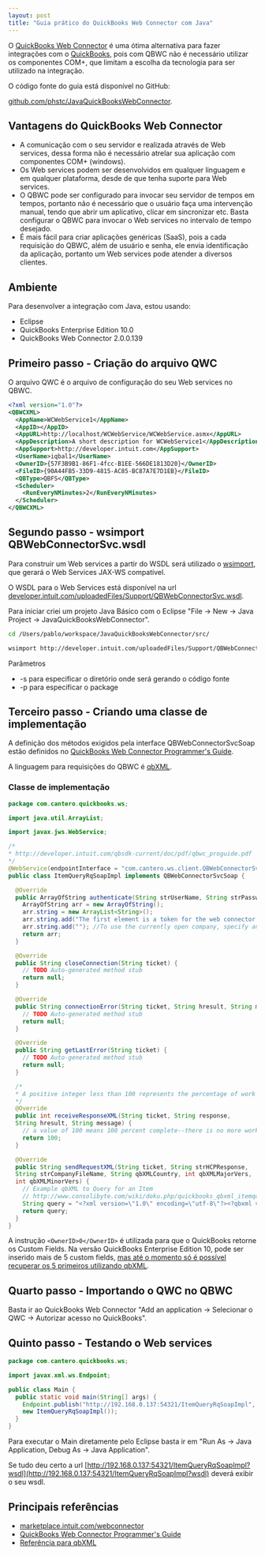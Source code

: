 ```yaml
---
layout: post
title: "Guia prático do QuickBooks Web Connector com Java"
---
```


O [QuickBooks Web Connector](http://marketplace.intuit.com/webconnector) é uma ótima alternativa para fazer integrações com o [QuickBooks](http://quickbooks.intuit.com), pois com QBWC não é necessário utilizar os componentes COM+, que limitam a escolha da tecnologia para ser utilizado na integração.

O código fonte do guia está disponível no GitHub:

[github.com/phstc/JavaQuickBooksWebConnector](http://github.com/phstc/JavaQuickBooksWebConnector).

## Vantagens do QuickBooks Web Connector

* A comunicação com o seu servidor e realizada através de Web services, dessa forma não é necessário atrelar sua aplicação com componentes COM+ (windows).
* Os Web services podem ser desenvolvidos em qualquer linguagem e em qualquer plataforma, desde de que tenha suporte para Web services.
* O QBWC pode ser configurado para invocar seu servidor de tempos em tempos, portanto não é necessário que o usuário faça uma intervenção manual, tendo que abrir um aplicativo, clicar em sincronizar etc. Basta configurar o QBWC para invocar o Web services no intervalo de tempo desejado.
* É mais fácil para criar aplicações genéricas (SaaS), pois a cada requisição do QBWC, além de usuário e senha, ele envia identificação da aplicação, portanto um Web services pode atender a diversos clientes.

## Ambiente

Para desenvolver a integração com Java, estou usando:

* Eclipse
* QuickBooks Enterprise Edition 10.0
* QuickBooks Web Connector 2.0.0.139

## Primeiro passo - Criação do arquivo QWC

O arquivo QWC é o arquivo de configuração do seu Web services no QBWC.

```xml
<?xml version="1.0"?>
<QBWCXML>
  <AppName>WCWebService1</AppName>
  <AppID></AppID>
  <AppURL>http://localhost/WCWebService/WCWebService.asmx</AppURL>
  <AppDescription>A short description for WCWebService1</AppDescription>
  <AppSupport>http://developer.intuit.com</AppSupport>
  <UserName>iqbal1</UserName>
  <OwnerID>{57F3B9B1-86F1-4fcc-B1EE-566DE1813D20}</OwnerID>
  <FileID>{90A44FB5-33D9-4815-AC85-BC87A7E7D1EB}</FileID>
  <QBType>QBFS</QBType>
  <Scheduler>
    <RunEveryNMinutes>2</RunEveryNMinutes>
  </Scheduler>
</QBWCXML>
```

## Segundo passo - wsimport QBWebConnectorSvc.wsdl

Para construir um Web services a partir do WSDL será utilizado o [wsimport](http://download.oracle.com/docs/cd/E17802_01/webservices/webservices/docs/2.0/jaxws/wsimport.html), que gerará o Web Services JAX-WS compatível.

O WSDL para o Web Services está disponível na url [developer.intuit.com/uploadedFiles/Support/QBWebConnectorSvc.wsdl](http://developer.intuit.com/uploadedFiles/Support/QBWebConnectorSvc.wsdl).

Para iniciar criei um projeto Java Básico com o Eclipse "File -> New -> Java Project -> JavaQuickBooksWebConnector".

```bash
cd /Users/pablo/workspace/JavaQuickBooksWebConnector/src/

wsimport http://developer.intuit.com/uploadedFiles/Support/QBWebConnectorSvc.wsdl -s . -p com.cantero.quickbooks.ws
```

Parâmetros

* -s para especificar o diretório onde será gerando o código fonte
* -p para especificar o package

## Terceiro passo - Criando uma classe de implementação

A definição dos métodos exigidos pela interface QBWebConnectorSvcSoap estão definidos no [QuickBooks Web Connector Programmer's Guide](http://developer.intuit.com/qbsdk-current/doc/pdf/qbwc_proguide.pdf).

A linguagem para requisições do QBWC é [qbXML](http://developer.intuit.com/qbSDK-Current/Common/newOSR/index.html).

### Classe de implementação

```java
package com.cantero.quickbooks.ws;

import java.util.ArrayList;

import javax.jws.WebService;

/*
* http://developer.intuit.com/qbsdk-current/doc/pdf/qbwc_proguide.pdf
*/
@WebService(endpointInterface = "com.cantero.ws.client.QBWebConnectorSvcSoap")
public class ItemQueryRqSoapImpl implements QBWebConnectorSvcSoap {

  @Override
  public ArrayOfString authenticate(String strUserName, String strPassword) {
    ArrayOfString arr = new ArrayOfString();
    arr.string = new ArrayList<String>();
    arr.string.add("The first element is a token for the web connector’s session");
    arr.string.add(""); //To use the currently open company, specify an empty string
    return arr;
  }

  @Override
  public String closeConnection(String ticket) {
    // TODO Auto-generated method stub
    return null;
  }

  @Override
  public String connectionError(String ticket, String hresult, String message) {
    // TODO Auto-generated method stub
    return null;
  }

  @Override
  public String getLastError(String ticket) {
    // TODO Auto-generated method stub
    return null;
  }

  /*
  * A positive integer less than 100 represents the percentage of work completed. A value of 1 means one percent complete, a value of 100 means 100 percent complete--there is no more work. A negative value means an error has occurred and the Web Connector responds to this with a getLastError call. The negative value could be used as a custom error code.
  */
  @Override
  public int receiveResponseXML(String ticket, String response,
  String hresult, String message) {
    // a value of 100 means 100 percent complete--there is no more work
    return 100;
  }

  @Override
  public String sendRequestXML(String ticket, String strHCPResponse,
  String strCompanyFileName, String qbXMLCountry, int qbXMLMajorVers,
  int qbXMLMinorVers) {
    // Example qbXML to Query for an Item
    // http://www.consolibyte.com/wiki/doku.php/quickbooks_qbxml_itemquery
    String query = "<?xml version=\"1.0\" encoding=\"utf-8\"?><?qbxml version=\"7.0\"?><QBXML><QBXMLMsgsRq onError=\"stopOnError\"><ItemQueryRq requestID=\"SXRlbVF1ZXJ5fDEyMA==\"><OwnerID>0</OwnerID></ItemQueryRq></QBXMLMsgsRq></QBXML>";
    return query;
  }
}
```

A instrução `<OwnerID>0</OwnerID>` é utilizada para que o QuickBooks retorne os Custom Fields. Na versão QuickBooks Enterprise Edition 10, pode ser inserido mais de 5 custom fields, [mas até o momento só é possível recuperar os 5 primeiros utilizando qbXML](https://idnforums.intuit.com/messageview.aspx?catid=7&amp;threadid=13998).

## Quarto passo - Importando o QWC no QBWC

Basta ir ao QuickBooks Web Connector "Add an application -> Selecionar o QWC -> Autorizar acesso no QuickBooks".

## Quinto passo - Testando o Web services

```java
package com.cantero.quickbooks.ws;

import javax.xml.ws.Endpoint;

public class Main {
  public static void main(String[] args) {
    Endpoint.publish("http://192.168.0.137:54321/ItemQueryRqSoapImpl",
    new ItemQueryRqSoapImpl());
  }
}
```

Para executar o Main diretamente pelo Eclipse basta ir em "Run As -> Java Application, Debug As -> Java Application".

Se tudo deu certo a url [http://192.168.0.137:54321/ItemQueryRqSoapImpl?wsdl](http://192.168.0.137:54321/ItemQueryRqSoapImpl?wsdl) deverá exibir o seu wsdl.

## Principais referências

* [marketplace.intuit.com/webconnector](http://marketplace.intuit.com/webconnector)
* [QuickBooks Web Connector Programmer's Guide](http://developer.intuit.com/qbsdk-current/doc/pdf/qbwc_proguide.pdf)
* [Referência para qbXML](http://developer.intuit.com/qbSDK-Current/Common/newOSR/index.html)
